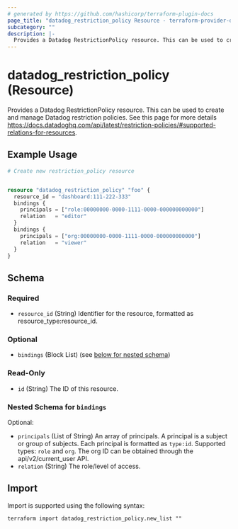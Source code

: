 ```yaml
---
# generated by https://github.com/hashicorp/terraform-plugin-docs
page_title: "datadog_restriction_policy Resource - terraform-provider-datadog"
subcategory: ""
description: |-
  Provides a Datadog RestrictionPolicy resource. This can be used to create and manage Datadog restriction_policy.
---
```


# datadog_restriction_policy (Resource)

Provides a Datadog RestrictionPolicy resource. This can be used to create and manage Datadog restriction policies. See this page for more details https://docs.datadoghq.com/api/latest/restriction-policies/#supported-relations-for-resources.

## Example Usage

```terraform
# Create new restriction_policy resource


resource "datadog_restriction_policy" "foo" {
  resource_id = "dashboard:111-222-333"
  bindings {
    principals = ["role:00000000-0000-1111-0000-000000000000"]
    relation   = "editor"
  }
  bindings {
    principals = ["org:00000000-0000-1111-0000-000000000000"]
    relation   = "viewer"
  }
}
```

<!-- schema generated by tfplugindocs -->
## Schema

### Required

- `resource_id` (String) Identifier for the resource, formatted as resource_type:resource_id.

### Optional

- `bindings` (Block List) (see [below for nested schema](#nestedblock--bindings))

### Read-Only

- `id` (String) The ID of this resource.

<a id="nestedblock--bindings"></a>
### Nested Schema for `bindings`

Optional:

- `principals` (List of String) An array of principals. A principal is a subject or group of subjects. Each principal is formatted as `type:id`. Supported types: `role` and `org`. The org ID can be obtained through the api/v2/current_user API.
- `relation` (String) The role/level of access.

## Import

Import is supported using the following syntax:

```shell
terraform import datadog_restriction_policy.new_list ""
```
